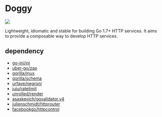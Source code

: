 Doggy
===
![](https://travis-ci.org/hnlq715/doggy.svg?branch=master)

Lightweight, idiomatic and stable for building Go 1.7+ HTTP services.
It aims to provide a composable way to develop HTTP services.

dependency
---

* [go-ini/ini](github.com/go-ini/ini)
* [uber-go/zap](github.com/uber-go/zap)
* [gorilla/mux](github.com/gorilla/mux)
* [gorilla/schema](github.com/gorilla/schema)
* [urfave/negroni](github.com/urfave/negroni)
* [juju/ratelimit](github.com/juju/ratelimit)
* [unrolled/render](github.com/unrolled/render)
* [asaskevich/govalidator.v4](gopkg.in/asaskevich/govalidator.v4)
* [julienschmidt/httprouter](github.com/julienschmidt/httprouter)
* [facebookgo/httpcontrol](github.com/facebookgo/httpcontrol)
